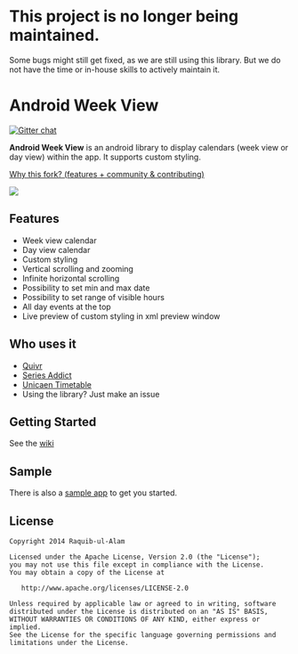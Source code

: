 # This project is no longer being maintained.

Some bugs might still get fixed, as we are still using this library. But we do not have the time or in-house skills to actively maintain it.

Android Week View
=================

[![Gitter chat](https://badges.gitter.im/gitterHQ/gitter.png)](https://gitter.im/Android-Week-View/Lobby)

**Android Week View** is an android library to display calendars (week view or day view) within the app. It supports custom styling.

[Why this fork? (features + community & contributing)](https://github.com/Quivr/Android-Week-View/issues/45)

![](images/screen-shot.png)

Features
------------

* Week view calendar
* Day view calendar
* Custom styling
* Vertical scrolling and zooming
* Infinite horizontal scrolling
* Possibility to set min and max date
* Possibility to set range of visible hours
* All day events at the top
* Live preview of custom styling in xml preview window

Who uses it
---------------

* [Quivr](https://quivr.be/en/)
* [Series Addict](https://play.google.com/store/apps/details?id=com.alamkanak.seriesaddict)
* [Unicaen Timetable](https://play.google.com/store/apps/details?id=fr.skyost.timetable)
* Using the library? Just make an issue

Getting Started
---------------

See the [wiki](https://github.com/Quivr/Android-Week-View/wiki)

Sample
----------

There is also a [sample app](https://github.com/quivr/Android-Week-View/tree/master/sample) to get you started.


License
----------

    Copyright 2014 Raquib-ul-Alam

    Licensed under the Apache License, Version 2.0 (the "License");
    you may not use this file except in compliance with the License.
    You may obtain a copy of the License at

       http://www.apache.org/licenses/LICENSE-2.0

    Unless required by applicable law or agreed to in writing, software
    distributed under the License is distributed on an "AS IS" BASIS,
    WITHOUT WARRANTIES OR CONDITIONS OF ANY KIND, either express or implied.
    See the License for the specific language governing permissions and
    limitations under the License.
